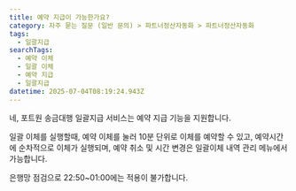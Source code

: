 ```yaml
---
title: 예약 지급이 가능한가요?
category: 자주 묻는 질문 (일반 문의) > 파트너정산자동화 > 파트너정산자동화
tags:
  - 일괄지급
searchTags:
  - 예약 이체
  - 일괄 이체
  - 예약 지급
  - 일괄지급
datetime: 2025-07-04T08:19:24.943Z
---
```


네, 포트원 송금대행 일괄지급 서비스는 예약 지급 기능을 지원합니다.

일괄 이체를 실행할때, 예약 이체를 눌러 10분 단위로 이체를 예약할 수 있고, 예약시간에 순차적으로 이체가 실행되며, 예약 취소 및 시간 변경은 일괄이체 내역 관리 메뉴에서 가능합니다.

은행망 점검으로 22:50\~01:00에는 적용이 불가합니다.
